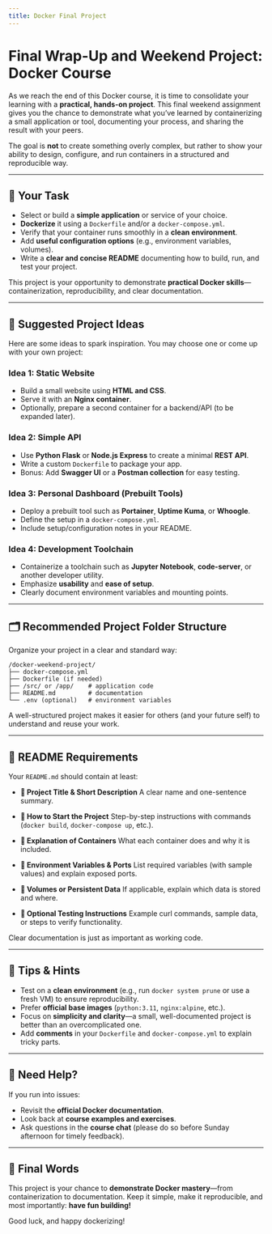 ```yaml
---
title: Docker Final Project
---
```

# Final Wrap-Up and Weekend Project: Docker Course

As we reach the end of this Docker course, it is time to consolidate your learning with a **practical, hands-on project**. This final weekend assignment gives you the chance to demonstrate what you’ve learned by containerizing a small application or tool, documenting your process, and sharing the result with your peers.

The goal is **not** to create something overly complex, but rather to show your ability to design, configure, and run containers in a structured and reproducible way.

---

## 🎯 Your Task

* Select or build a **simple application** or service of your choice.
* **Dockerize** it using a `Dockerfile` and/or a `docker-compose.yml`.
* Verify that your container runs smoothly in a **clean environment**.
* Add **useful configuration options** (e.g., environment variables, volumes).
* Write a **clear and concise README** documenting how to build, run, and test your project.

This project is your opportunity to demonstrate **practical Docker skills**—containerization, reproducibility, and clear documentation.

---

## 🧠 Suggested Project Ideas

Here are some ideas to spark inspiration. You may choose one or come up with your own project:

### Idea 1: Static Website

* Build a small website using **HTML and CSS**.
* Serve it with an **Nginx container**.
* Optionally, prepare a second container for a backend/API (to be expanded later).

### Idea 2: Simple API

* Use **Python Flask** or **Node.js Express** to create a minimal **REST API**.
* Write a custom `Dockerfile` to package your app.
* Bonus: Add **Swagger UI** or a **Postman collection** for easy testing.

### Idea 3: Personal Dashboard (Prebuilt Tools)

* Deploy a prebuilt tool such as **Portainer**, **Uptime Kuma**, or **Whoogle**.
* Define the setup in a `docker-compose.yml`.
* Include setup/configuration notes in your README.

### Idea 4: Development Toolchain

* Containerize a toolchain such as **Jupyter Notebook**, **code-server**, or another developer utility.
* Emphasize **usability** and **ease of setup**.
* Clearly document environment variables and mounting points.

---

## 🗂️ Recommended Project Folder Structure

Organize your project in a clear and standard way:

```plaintext
/docker-weekend-project/
├── docker-compose.yml
├── Dockerfile (if needed)
├── /src/ or /app/    # application code
├── README.md         # documentation
└── .env (optional)   # environment variables
```

A well-structured project makes it easier for others (and your future self) to understand and reuse your work.

---

## 📝 README Requirements

Your `README.md` should contain at least:

* **📌 Project Title & Short Description**
  A clear name and one-sentence summary.

* **🚀 How to Start the Project**
  Step-by-step instructions with commands (`docker build`, `docker-compose up`, etc.).

* **🧩 Explanation of Containers**
  What each container does and why it is included.

* **🔧 Environment Variables & Ports**
  List required variables (with sample values) and explain exposed ports.

* **💾 Volumes or Persistent Data**
  If applicable, explain which data is stored and where.

* **🧪 Optional Testing Instructions**
  Example curl commands, sample data, or steps to verify functionality.

Clear documentation is just as important as working code.

---

## 🧭 Tips & Hints

* Test on a **clean environment** (e.g., run `docker system prune` or use a fresh VM) to ensure reproducibility.
* Prefer **official base images** (`python:3.11`, `nginx:alpine`, etc.).
* Focus on **simplicity and clarity**—a small, well-documented project is better than an overcomplicated one.
* Add **comments** in your `Dockerfile` and `docker-compose.yml` to explain tricky parts.

---

## 🙋 Need Help?

If you run into issues:

* Revisit the **official Docker documentation**.
* Look back at **course examples and exercises**.
* Ask questions in the **course chat** (please do so before Sunday afternoon for timely feedback).

---

## 🚢 Final Words

This project is your chance to **demonstrate Docker mastery**—from containerization to documentation.
Keep it simple, make it reproducible, and most importantly: **have fun building!**

Good luck, and happy dockerizing!
